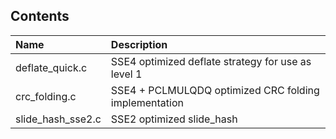 Contents
--------

|Name|Description|
|:-|:-|
|deflate_quick.c|SSE4 optimized deflate strategy for use as level 1|
|crc_folding.c|SSE4 + PCLMULQDQ optimized CRC folding implementation|
|slide_hash_sse2.c|SSE2 optimized slide_hash|
